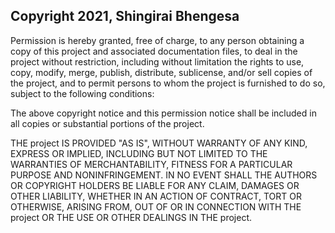 ## Copyright 2021, Shingirai Bhengesa



Permission is hereby granted, free of charge, to any person obtaining a copy of this project and associated documentation files, to deal in the project without restriction, including without limitation the rights to use, copy, modify, merge, publish, distribute, sublicense, and/or sell copies of the project, and to permit persons to whom the project is furnished to do so, subject to the following conditions:

The above copyright notice and this permission notice shall be included in all copies or substantial portions of the project.

THE project IS PROVIDED "AS IS", WITHOUT WARRANTY OF ANY KIND, EXPRESS OR IMPLIED, INCLUDING BUT NOT LIMITED TO THE WARRANTIES OF MERCHANTABILITY, FITNESS FOR A PARTICULAR PURPOSE AND NONINFRINGEMENT. IN NO EVENT SHALL THE AUTHORS OR COPYRIGHT HOLDERS BE LIABLE FOR ANY CLAIM, DAMAGES OR OTHER LIABILITY, WHETHER IN AN ACTION OF CONTRACT, TORT OR OTHERWISE, ARISING FROM, OUT OF OR IN CONNECTION WITH THE project OR THE USE OR OTHER DEALINGS IN THE project.
